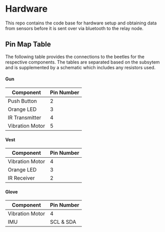 # Hardware

This repo contains the code base for hardware setup and obtaining data from sensors before it is sent over via bluetooth to the relay node.

## Pin Map Table
The following table provides the connections to the beetles for the respective components. The tables are separated based on the subsytem and is supplemented by a schematic which includes any resistors used.

#### Gun

|Component       |Pin Number |
|----------------|-----------|
|Push Button     | 2         |
|Orange LED      | 3         |
|IR Transmitter  | 4         |
|Vibration Motor | 5         |



#### Vest

|Component       |Pin Number |
|----------------|-----------|
|Vibration Motor | 4         |
|Orange LED      | 3         |
|IR Receiver     | 2         |



#### Glove

|Component       |Pin Number |
|----------------|-----------|
|Vibration Motor | 4         |
|IMU             | SCL & SDA |


